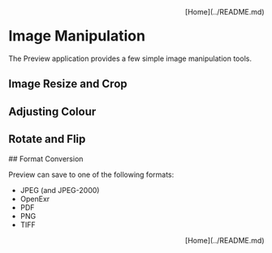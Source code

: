 <div style="float: right;">
[Home](../README.md)
</div>

# Image Manipulation 
The Preview application provides a few simple image manipulation tools. 

## Image Resize and Crop 

## Adjusting Colour 

## Rotate and Flip 

## Format Conversion 

Preview can save to one of the following formats: 

* JPEG (and JPEG-2000)
* OpenExr 
* PDF
* PNG 
* TIFF 

<div style="float: right;">
[Home](../README.md)
</div>

